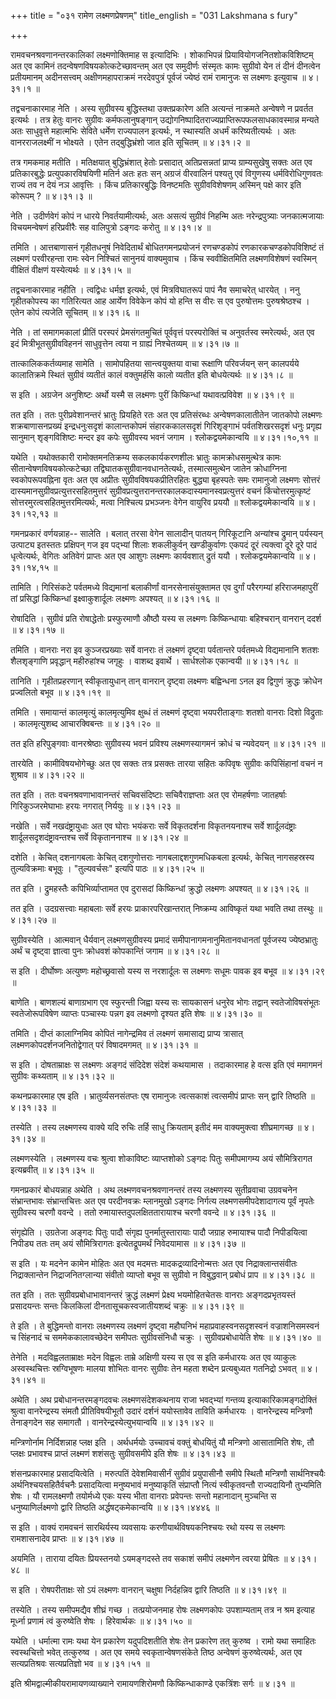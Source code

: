 +++
title = "०३१ रामेण लक्ष्मणप्रेषणम्"
title_english = "031 Lakshmana s fury"

+++


रामवचनश्रवणानन्तरकालिकां लक्ष्मणोक्तिमाह स इत्यादिभिः । शोकाभिपन्नं
प्रियावियोगजनितशोकविशिष्टम् अत एव कामिनं तदन्वेषणविषयकोत्कटेच्छावन्तम्
अत एव समुदीर्णः संस्मृतः कामः सुग्रीवो येन तं दीनं दीनत्वेन प्रतीयमानम्
अदीनसत्त्वम् अक्षीणमहापराक्रमं नरदेवपुत्रं पूर्वजं ज्येष्ठं रामं
रामानुजः स लक्ष्मणः इत्युवाच  ॥  ४।३१।१  ॥   

  

तद्वचनाकारमाह नेति । अस्य सुग्रीवस्य बुद्धिस्तथा उक्तप्रकारेण अति
अत्यन्तं नाक्रमते अन्वेषणे न प्रवर्तत इत्यर्थः । तत्र हेतुः वानरः
सुग्रीवः कर्मफलानुषङ्गान् उद्योगनिष्पादितराज्यप्राप्तिरूपफलसाधकावस्मान्न
मन्यते अतः साधुवृत्ते महात्मभिः सेविते धर्मेण राज्यपालन इत्यर्थः, न
स्थास्यति अधर्मं करिष्यतीत्यर्थः । अतः वानरराजलक्ष्मीं न भोक्ष्यते ।
एतेन तद्बुद्धिभ्रंशो जात इति सूचितम्  ॥  ४।३१।२  ॥   

  

तत्र गमकमाह मतीति । मतिक्षयात् बुद्धिभ्रंशात् हेतोः प्रसादात्
अतिप्रसन्नतां प्राप्य ग्राम्यसुखेषु सक्तः अत एव प्रतिकारबुद्धेः
प्रत्युपकारविषयिणी मतिर्न अतः हतः सन् अग्रजं वीरवालिनं पश्यतु एवं
विगुणस्य धर्मविरोधिगुणवतः राज्यं तव न देयं नञ आवृत्तिः । किंच
प्रतिकारबुद्धिः विनष्टमतिः सुग्रीवविशेषणम् अस्मिन् पक्षे कार इति कोरूपम्
?  ॥  ४।३१।३  ॥   

  

नेति । उदीर्णवेगं कोपं न धारये निवर्तयामीत्यर्थः, अतः असत्यं सुग्रीवं
निहन्मि अतः नरेन्द्रपुत्र्याः जनकात्मजायाः विचयमन्वेषणं हरिप्रवीरैः सह
वालिपुत्रो ऽङ्गदः करोतु  ॥  ४।३१।४  ॥   

  

तमिति । आत्तबाणासनं गृहीतधनुषं निवेदितार्थं बोधितगमनप्रयोजनं रणचण्डकोपं
रणकारकचण्डकोपविशिष्टं तं लक्ष्मणं परवीरहन्ता रामः स्वेन निश्चितं सानुनयं
वाक्यमुवाच । किंच स्ववीक्षितमिति लक्ष्मणविशेषणं स्वस्मिन् वीक्षितं
वीक्षणं यस्येत्यर्थः  ॥  ४।३१।५  ॥   

  

तद्वचनाकारमाह नहीति । त्वद्विधः धर्मज्ञ इत्यर्थः, एवं मित्रविघातरूपं
पापं नैव समाचरेत् धारयेत् । ननु गृहीतकोपस्य का गतिरित्यत आह आर्येण
विवेकेन कोपं यो हन्ति स वीरः स एव पुरुषोत्तमः पुरुषश्रेष्ठश्च । एतेन
कोपं त्यजेति सूचितम्  ॥  ४।३१।६  ॥   

  

नेति । तां समागमकालां प्रीतिं परस्परं प्रेमसंगतमुचितं पूर्ववृत्तं
परस्परोक्तिं च अनुवर्तस्व स्मरेत्यर्थः, अत एव इदं मित्रीभूतसुग्रीवविहननं
साधुवृत्तेन त्वया न ग्राह्यं निश्चेतव्यम्  ॥  ४।३१।७  ॥   

  

तात्कालिककर्तव्यमाह सामेति । सामोपहितया सान्त्वयुक्तया वाचा रूक्षाणि
परिवर्जयन् सन् कालपर्यये कालातिक्रमे स्थितं सुग्रीवं व्यतीतं कालं
वक्तुमर्हसि कालो व्यतीत इति बोधयेत्यर्थः  ॥  ४।३१।८  ॥   

  

स इति । अग्रजेन अनुशिष्टः अर्थो यस्मै स लक्ष्मणः पुरीं किष्किन्धां
यथावत्प्रविवेश  ॥  ४।३१।९  ॥   

  

तत इति । ततः पुरीप्रवेशानन्तरं भ्रातुः प्रियहिते रतः अत एव प्रतिसंरब्धः
अन्वेषणकालातीतेन जातकोपो लक्ष्मणः शक्रबाणासनप्रख्यं इन्द्रधनुःसदृशं
कालान्तकोपमं संहारककालसदृशं गिरिशृङ्गाभं पर्वतशिखरसदृशं धनुः प्रगृह्य
सानुमान् शृङ्गविशिष्टः मन्दर इव कपेः सुग्रीवस्य भवनं जगाम ।
श्लोकद्वयमेकान्वयि  ॥  ४।३१।१०,११  ॥   

  

यथेति । यथोक्तकारी रामोक्तमनतिक्रम्य सकलकार्यकरणशीलः भ्रातुः
कामक्रोधसमुत्थेत्र कामः सीतान्वेषणविषयकोत्कटेच्छा
तद्विघातकसुग्रीवानवधानतेत्यर्थः, तस्मात्समुत्थेन जातेन क्रोधाग्निना
स्वकोपरूपवह्निना वृतः अत एव अप्रीतः सुग्रीवविषयकप्रीतिरहितः बुद्ध्या
बृहस्पतेः समः रामानुजो लक्ष्मणः सोत्तरं
दास्यमानसुग्रीवप्रत्युत्तरसहितमुत्तरं
सुग्रीवप्रत्युत्तरानन्तरकालकदास्यमानस्वप्रत्युत्तरं वचनं
किंचोत्तरमुत्कृष्टं सोत्तरमुरत्वसहितमुत्तरमित्यर्थः, मत्वा निश्चित्य
प्रभञ्जनः वेगेन वायुरिव प्रययौ  ॥  श्लोकद्वयमेकान्वयि  ॥  ४।३१।१२,१३  ॥   

  

गमनप्रकारं वर्णयन्नाह-- सालेति । बलात् तरसा वेगेन सालादीन् पातयन्
गिरिकूटानि अन्यांश्च द्रुमान् पर्यस्यन् उत्पाट्य इतस्ततः प्रक्षिपन् गज
इव पद्भ्यां शिलाः शकलीकुर्वन् खण्डीकुर्वाणः एकपदं दूरं त्यक्त्वा दूरे
दूरे पादं धृत्वेत्यर्थः, वेगितः अतिवेगं प्राप्तः अत एव आशुगः लक्ष्मणः
कार्यवशात् द्रुतं ययौ । श्लोकद्वयमेकान्वयि  ॥  ४।३१।१४,१५  ॥   

  

तामिति । गिरिसंकटे पर्वतमध्ये विद्यमानां बलाकीर्णां वानरसेनासंयुक्तामत
एव दुर्गां परैरगम्यां हरिराजमहापुरीं तां प्रसिद्धां किष्किन्धां
इक्ष्वाकुशार्दूलः लक्ष्मणः अपश्यत्  ॥  ४।३१।१६  ॥   

  

रोषादिति । सुग्रीवं प्रति रोषाद्धेतोः प्रस्फुरमाणौ औष्ठौ यस्य स लक्ष्मणः
किष्किन्धायाः बहिश्चरान् वानरान् ददर्श  ॥  ४।३१।१७  ॥   

  

तमिति । वानराः नरा इव कुञ्जरप्रख्याः सर्वे वानराः तं लक्ष्मणं दृष्ट्वा
पर्वतान्तरे पर्वतमध्ये विद्यमानानि शतशः शैलशृङ्गाणि प्रवृद्धान्
महीरुहांश्च जगृहुः । वाशब्द इवार्थे । सार्धश्लोक एकान्वयी  ॥  ४।३१।१८
 ॥   

  

तानिति । गृहीतप्रहरणान् स्वीकृतायुधान् तान् वानरान् दृष्ट्वा लक्ष्मणः
बह्विन्धना ऽनल इव द्विगुणं क्रुद्धः क्रोधेन प्रज्वलितो बभूव  ॥  ४।३१।१९
 ॥   

  

तमिति । समायान्तं कालमृत्युं कालमृत्युमिव क्षुब्धं तं लक्ष्मणं दृष्ट्वा
भयपरीताङ्गाः शतशो वानराः दिशो विद्रुताः । कालमृत्युशब्द आचारक्विबन्तः  ॥ 
४।३१।२०  ॥   

  

तत इति हरिपुङ्गवाः वानरश्रेष्ठाः सुग्रीवस्य भवनं प्रविश्य
लक्ष्मणस्यागमनं क्रोधं च न्यवेदयन्  ॥  ४।३१।२१  ॥   

  

तारयेति । कामीविषयभोगेच्छुः अत एव सक्तः तत्र प्रसक्तः तारया सहितः
कपिवृषः सुग्रीवः कपिसिंहानां वचनं न शुश्राव  ॥  ४।३१।२२  ॥   

  

तत इति । ततः वचनश्रवणाभावानन्तरं सचिवसंदिष्टाः सचिवैराज्ञप्ताः अत एव
रोमहर्षणाः जातहर्षाः गिरिकुञ्जरमेघाभाः हरयः नगरात् निर्ययुः  ॥  ४।३१।२३
 ॥   

  

नखेति । सर्वे नखदंष्ट्रायुधाः अत एव घोराः भयंकराः सर्वे विकृतदर्शना
विकृतनयनाश्च सर्वे शार्दूलदंष्ट्राः शार्दूलसदृशदंष्ट्रावन्तश्च सर्वे
विकृताननाश्च  ॥  ४।३१।२४  ॥   

  

दशेति । केचित् दशनागबलाः केचित् दशगुणोत्तराः नागबलाद्दशगुणमधिकबला
इत्यर्थः, केचित् नागसहस्रस्य तुल्यविक्रमाः बभूवुः । "तुल्यवर्चसः" इत्यपि
पाठः  ॥  ४।३१।२५  ॥   

  

तत इति । द्रुमहस्तैः कपिभिर्व्याप्तामत एव दुरासदां किष्किन्धां क्रुद्धो
लक्ष्मणः अपश्यत्  ॥  ४।३१।२६  ॥   

  

तत इति । उदग्रसत्त्वाः महाबलाः सर्वे हरयः प्राकारपरिखान्तरात् निष्क्रम्य
आविष्कृतं यथा भवति तथा तस्थुः  ॥  ४।३१।२७  ॥   

  

सुग्रीवस्येति । आत्मवान् धैर्यवान् लक्ष्मणसुग्रीवस्य प्रमादं
समीपानागमनानुमितानवधानतां पूर्वजस्य ज्येष्ठभ्रातुः अर्थं च दृष्ट्वा
ज्ञात्वा पुनः क्रोधवशं कोपकान्तिं जगाम  ॥  ४।३१।२८  ॥   

  

स इति । दीर्घोष्णः अत्युष्णः महोच्छ्रवासो यस्य स नरशार्दूलः स लक्ष्मणः
सधूमः पावक इव बभूव  ॥  ४।३१।२९  ॥   

  

बाणेति । बाणशल्यं बाणाग्रभाग एव स्फुरन्ती जिह्वा यस्य सः सायकासनं धनुरेव
भोगः तद्वान् स्वतेजोविषसंभूतः स्वतेजोरूपविषेण व्याप्तः पञ्चास्यः पन्नग
इव लक्ष्मणो दृश्यत इति शेषः  ॥  ४।३१।३०  ॥   

  

तमिति । दीप्तं कालाग्निमिव कोपितं नागेन्द्रमिव तं लक्ष्मणं समासाद्य
प्राप्य त्रासात् लक्ष्मणकोपदर्शनजनितोद्वेगात् परं विषादमगमत्  ॥  ४।३१।३१
 ॥   

  

स इति । दोषताम्राक्षः स लक्ष्मणः अङ्गदं संदिदेश संदेशं कथयामास ।
तदाकारमाह हे वत्स इति एवं ममागमनं सुग्रीवः कथ्यताम्  ॥  ४।३१।३२  ॥   

  

कथनप्रकारमाह एष इति । भ्रातुर्व्यसनसंतप्तः एष रामानुजः त्वत्सकाशं
त्वत्समीपं प्राप्तः सन् द्वारि तिष्ठति  ॥  ४।३१।३३  ॥   

  

तस्येति । तस्य लक्ष्मणस्य वाक्ये यदि रुचिः तर्हि साधु क्रियताम् इतीदं मम
वाक्यमुक्त्वा शीघ्रमागच्छ  ॥  ४।३१।३४  ॥   

  

लक्ष्मणस्येति । लक्ष्मणस्य वचः श्रुत्वा शोकाविष्टः व्याप्तशोको ऽङ्गदः
पितुः समीपमागम्य अयं सौमित्रिरागत इत्यब्रवीत्  ॥  ४।३१।३५  ॥   

  

गमनप्रकारं बोधयन्नाह अथेति । अथ लक्ष्मणवचनश्रवणानन्तरं तस्य लक्ष्मणस्य
सुतीव्रवाचा उग्रवचनेन संभ्रान्तभावः संभ्रान्तचित्तः अत एव परदीनवक्रः
म्लानमुखो ऽङ्गदः निर्गत्य लक्ष्मणसमीपदेशादागत्य पूर्वं नृपतेः सुग्रीवस्य
चरणौ ववन्दे । ततो रुमायास्तदुपलक्षिततारायाश्च चरणौ ववन्दे  ॥  ४।३१।३६
 ॥   

  

संगृह्येति । उग्रतेजा अङ्गदः पितुः पादौ संगृह्य पुनर्मातुस्तारायाः पादौ
जग्राह रुमायाश्च पादौ निपीडयित्वा निपीड्य ततः तम् अयं सौमित्रिरागतः
इत्येतद्रूपमर्थं निवेदयामास  ॥  ४।३१।३७  ॥   

  

स इति । यः मदनेन कामेन मोहितः अत एव मदमत्तः मादकद्रव्यादिनोन्मत्तः अत एव
निद्राक्लान्तसंवीतः निद्राक्लान्तेन निद्राजनितग्लान्या संवीतो व्याप्तो
बभूव स सुग्रीवो न विबुद्धवान् प्रबोधं प्राप  ॥  ४।३१।३८  ॥   

  

तत इति । ततः सुग्रीवप्रबोधाभावानन्तरं क्रुद्धं लक्ष्मणं प्रेक्ष्य
भयमोहितचेतसः वानराः अङ्गदप्रभृतयस्तं प्रसादयन्तः सन्तः किलकिलां
दीनतासूचकस्वजातीयशब्दं चक्रुः  ॥  ४।३१।३९  ॥   

  

ते इति । ते बुद्धिमन्तो वानराः लक्ष्मणस्य लक्ष्मणं दृष्ट्वा महौघनिभं
महाप्रवाहस्वनसदृशस्वनं वज्राशनिसमस्वनं च सिंहनादं च सममेककालावच्छेदेन
समीपतः सुग्रीवसंनिधौ चक्रुः । सुग्रीवप्रबोधायेति शेषः  ॥  ४।३१।४०  ॥   

  

तेनेति । मदविह्वलताम्राक्षः मदेन विह्वलः ताम्रे अक्षिणी यस्य स एव स इति
कर्मधारयः अत एव व्याकुलः अस्वस्थचित्तः स्रग्विभूषणः मालया शोभितः वानरः
सुग्रीवः तेन महता शब्देन प्रत्यबुध्यत गतनिद्रो ऽभवत्  ॥  ४।३१।४१  ॥   

  

अथेति । अथ प्रबोधानन्तरमङ्गदवचः लक्ष्मणसंदेशकथनाय राजा भवद्भ्यां गन्तव्य
इत्याकारिकामङ्गदोक्तिं श्रुत्वा वानरेन्द्रस्य संमतौ प्रीतिविषयीभूतौ
उदारं दर्शनं ययोस्तावेव ताविति कर्मधारयः । वानरेन्द्रस्य मन्त्रिणौ
तेनाङ्गदेन सह समागतौ । वानरेन्द्रस्येत्युभयान्वयि  ॥  ४।३१।४२  ॥   

  

मन्त्रिणोर्नाम निर्दिशन्नाह प्लक्ष इति । अर्थधर्मयोः उच्चावचं वक्तुं
बोधयितुं यौ मन्त्रिणो आसातामिति शेषः, तौ प्लक्षः प्रभावश्च प्राप्तं
लक्ष्मणं शशंसतुः सुग्रीवसमीपे इति शेषः  ॥  ४।३१।४३  ॥   

  

शंसनप्रकारमाह प्रसादयित्वेति । मरुत्पतिं देवेशमिवासीर्नं सुग्रीवं
प्रयुपासीनौ समीपे स्थितौ मन्त्रिणौ सार्थनिश्चयैः अर्थनिश्चयसहितैर्वचनैः
प्रसादयित्वा मनुष्यभावं मनुष्याकृतिं संप्राप्तौ नित्यं स्वीकृतवन्तौ
राज्यदायिनौ तुभ्यमिति शेषः । यौ रामलक्ष्मणौ तयोर्मध्ये एकः यस्य भीता
वानराः प्रवेपन्तः सन्तो महानादान् मुञ्चन्ति स धनुष्याणिर्लक्ष्मणो द्वारि
तिष्ठति अर्द्धषट्कमेकान्वयि  ॥  ४।३१।४४४६  ॥   

  

स इति । वाक्यं रामवचनं सारथिर्यस्य व्यवसायः करणीयार्थविषयकनिश्चयः रथो
यस्य स लक्ष्मणः रामशासनादेव प्राप्तः  ॥  ४।३१।४७  ॥   

  

अयमिति । ताराया दयितः प्रियस्तनयो ऽयमङ्गदस्ते तव सकाशं समीपं लक्ष्मणेन
त्वरया प्रेषितः  ॥  ४।३१।४८  ॥   

  

स इति । रोषपरीताक्षः सो ऽयं लक्ष्मणः वानरान् चक्षुषा निर्दहन्निव द्वारि
तिष्ठति  ॥  ४।३१।४९  ॥   

  

तस्येति । तस्य समीपमद्यैव शीघ्रं गच्छ । तत्प्रयोजनमाह रोषः लक्ष्मणकोपः
उपशाम्यताम् तत्र न श्रम इत्याह मूर्ध्ना प्रणामं त्वं कुरुष्वेति शेषः ।
हिरेवार्थकः  ॥  ४।३१।५०  ॥   

  

यथेति । धर्मात्मा रामः यथा येन प्रकारेण यदुपदिशतीति शेषः तेन प्रकारेण
तत् कुरुष्व । रामो यथा समाहितः स्वस्थचित्तो भवेत् तत्कुरुष्व । अत एव
समये स्वकृतान्वेषणसंकेते तिष्ठ अन्वेषणं कुरुष्वेत्यर्थः, अत एव
सत्यप्रतिश्रवः सत्यप्रतिज्ञो भव  ॥  ४।३१।५१  ॥   

  

इति श्रीमद्वाल्मीकीयरामायणव्याख्याने रामायणशिरोमणौ किष्किन्धाकाण्डे
एकत्रिंशः सर्गः  ॥  ४।३१  ॥   

  


